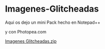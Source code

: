 # Imagenes-Glitcheadas


Aqui os dejo un mini Pack hecho en Notepad++ 

y con Photopea.com 


[Imagenes Glitcheadas.zip](https://github.com/Walkiria2007/Imagenes-Glitcheadas/files/11193803/Imagenes.Glitcheadas.zip)

